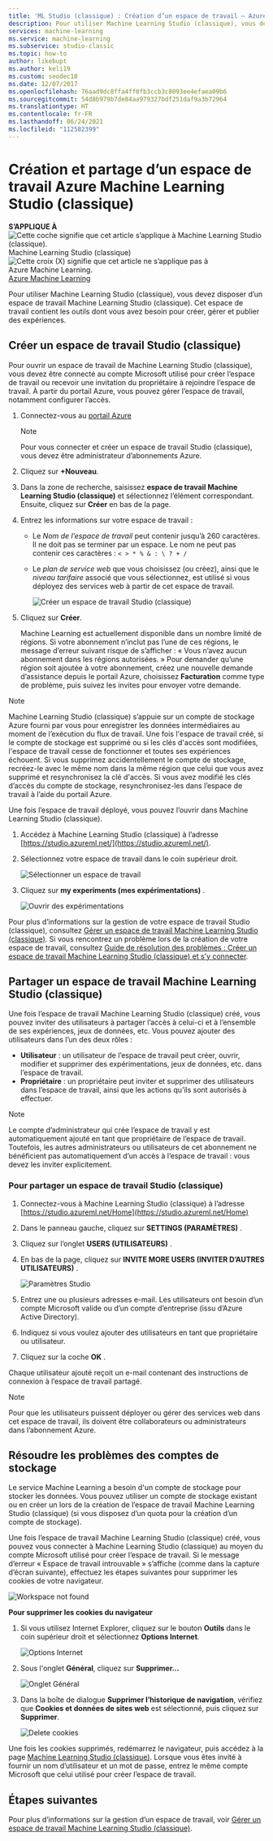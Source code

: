 ```yaml
---
title: 'ML Studio (classique) : Création d’un espace de travail – Azure'
description: Pour utiliser Machine Learning Studio (classique), vous devez disposer d’un espace de travail Machine Learning Studio (classique). Cet espace de travail contient les outils dont vous avez besoin pour créer, gérer et publier des expériences.
services: machine-learning
ms.service: machine-learning
ms.subservice: studio-classic
ms.topic: how-to
author: likebupt
ms.author: keli19
ms.custom: seodec18
ms.date: 12/07/2017
ms.openlocfilehash: 76aad9dc8ffa4ff0fb3ccb3c8093ee4efaea09b6
ms.sourcegitcommit: 54d8b979b7de84aa979327bdf251daf9a3b72964
ms.translationtype: HT
ms.contentlocale: fr-FR
ms.lasthandoff: 06/24/2021
ms.locfileid: "112582399"
---
```

# <a name="create-and-share-an-machine-learning-studio-classic-workspace"></a>Création et partage d’un espace de travail Azure Machine Learning Studio (classique)

**S’APPLIQUE À**   ![Cette coche signifie que cet article s’applique à Machine Learning Studio (classique).](../../../includes/media/aml-applies-to-skus/yes.png)Machine Learning Studio (classique)   ![Cette croix (X) signifie que cet article ne s’applique pas à Azure Machine Learning.](../../../includes/media/aml-applies-to-skus/no.png)[Azure Machine Learning](../overview-what-is-machine-learning-studio.md#ml-studio-classic-vs-azure-machine-learning-studio)

Pour utiliser Machine Learning Studio (classique), vous devez disposer d’un espace de travail Machine Learning Studio (classique). Cet espace de travail contient les outils dont vous avez besoin pour créer, gérer et publier des expériences.

## <a name="create-a-studio-classic-workspace"></a>Créer un espace de travail Studio (classique)

Pour ouvrir un espace de travail de Machine Learning Studio (classique), vous devez être connecté au compte Microsoft utilisé pour créer l’espace de travail ou recevoir une invitation du propriétaire à rejoindre l’espace de travail. À partir du portail Azure, vous pouvez gérer l’espace de travail, notamment configurer l’accès.

1. Connectez-vous au [portail Azure](https://portal.azure.com/)

    > [!NOTE]
    > Pour vous connecter et créer un espace de travail Studio (classique), vous devez être administrateur d’abonnements Azure. 
    >
    > 

2. Cliquez sur **+Nouveau**.

3. Dans la zone de recherche, saisissez **espace de travail Machine Learning Studio (classique)** et sélectionnez l’élément correspondant. Ensuite, cliquez sur **Créer** en bas de la page.

4. Entrez les informations sur votre espace de travail :

   - Le *Nom de l’espace de travail* peut contenir jusqu’à 260 caractères. Il ne doit pas se terminer par un espace. Le nom ne peut pas contenir ces caractères : `< > * % & : \ ? + /`
   - Le *plan de service web* que vous choisissez (ou créez), ainsi que le *niveau tarifaire* associé que vous sélectionnez, est utilisé si vous déployez des services web à partir de cet espace de travail.

     ![Créer un espace de travail Studio (classique)](./media/create-workspace/create-new-workspace.png)

5. Cliquez sur **Créer**.

   Machine Learning est actuellement disponible dans un nombre limité de régions. Si votre abonnement n’inclut pas l’une de ces régions, le message d’erreur suivant risque de s’afficher : « Vous n’avez aucun abonnement dans les régions autorisées. »  Pour demander qu’une région soit ajoutée à votre abonnement, créez une nouvelle demande d’assistance depuis le portail Azure, choisissez **Facturation** comme type de problème, puis suivez les invites pour envoyer votre demande.


> [!NOTE]
> Machine Learning Studio (classique) s’appuie sur un compte de stockage Azure fourni par vous pour enregistrer les données intermédiaires au moment de l’exécution du flux de travail. Une fois l'espace de travail créé, si le compte de stockage est supprimé ou si les clés d'accès sont modifiées, l'espace de travail cesse de fonctionner et toutes ses expériences échouent.
Si vous supprimez accidentellement le compte de stockage, recréez-le avec le même nom dans la même région que celui que vous avez supprimé et resynchronisez la clé d'accès. Si vous avez modifié les clés d’accès du compte de stockage, resynchronisez-les dans l’espace de travail à l’aide du portail Azure.

Une fois l’espace de travail déployé, vous pouvez l’ouvrir dans Machine Learning Studio (classique).

1. Accédez à Machine Learning Studio (classique) à l’adresse [https://studio.azureml.net/](https://studio.azureml.net/).

2. Sélectionnez votre espace de travail dans le coin supérieur droit.

    ![Sélectionner un espace de travail](./media/create-workspace/open-workspace.png)

3. Cliquez sur **my experiments (mes expérimentations)** .

    ![Ouvrir des expérimentations](./media/create-workspace/my-experiments.png)

Pour plus d’informations sur la gestion de votre espace de travail Studio (classique), consultez [Gérer un espace de travail Machine Learning Studio (classique)](manage-workspace.md).
Si vous rencontrez un problème lors de la création de votre espace de travail, consultez [Guide de résolution des problèmes : Créer un espace de travail Machine Learning Studio (classique) et s’y connecter](index.yml).


## <a name="share-a-machine-learning-studio-classic-workspace"></a>Partager un espace de travail Machine Learning Studio (classique)
Une fois l’espace de travail Machine Learning Studio (classique) créé, vous pouvez inviter des utilisateurs à partager l’accès à celui-ci et à l’ensemble de ses expériences, jeux de données, etc. Vous pouvez ajouter des utilisateurs dans l’un des deux rôles :

* **Utilisateur** : un utilisateur de l’espace de travail peut créer, ouvrir, modifier et supprimer des expérimentations, jeux de données, etc. dans l’espace de travail.
* **Propriétaire** : un propriétaire peut inviter et supprimer des utilisateurs dans l’espace de travail, ainsi que les actions qu’ils sont autorisés à effectuer.

> [!NOTE]
> Le compte d’administrateur qui crée l’espace de travail y est automatiquement ajouté en tant que propriétaire de l’espace de travail. Toutefois, les autres administrateurs ou utilisateurs de cet abonnement ne bénéficient pas automatiquement d’un accès à l’espace de travail : vous devez les inviter explicitement.
> 
> 

### <a name="to-share-a-studio-classic-workspace"></a>Pour partager un espace de travail Studio (classique)

1. Connectez-vous à Machine Learning Studio (classique) à l’adresse [https://studio.azureml.net/Home](https://studio.azureml.net/Home)

2. Dans le panneau gauche, cliquez sur **SETTINGS (PARAMÈTRES)** .

3. Cliquez sur l’onglet **USERS (UTILISATEURS)** .

4. En bas de la page, cliquez sur **INVITE MORE USERS (INVITER D’AUTRES UTILISATEURS)** .

    ![Paramètres Studio](./media/create-workspace/settings.png)

5. Entrez une ou plusieurs adresses e-mail. Les utilisateurs ont besoin d’un compte Microsoft valide ou d’un compte d’entreprise (issu d’Azure Active Directory).

6. Indiquez si vous voulez ajouter des utilisateurs en tant que propriétaire ou utilisateur.

7. Cliquez sur la coche **OK** .

Chaque utilisateur ajouté reçoit un e-mail contenant des instructions de connexion à l’espace de travail partagé.

> [!NOTE]
> Pour que les utilisateurs puissent déployer ou gérer des services web dans cet espace de travail, ils doivent être collaborateurs ou administrateurs dans l’abonnement Azure. 

## <a name="troubleshoot-storage-accounts"></a>Résoudre les problèmes des comptes de stockage


Le service Machine Learning a besoin d'un compte de stockage pour stocker les données. Vous pouvez utiliser un compte de stockage existant ou en créer un lors de la création de l’espace de travail Machine Learning Studio (classique) (si vous disposez d’un quota pour la création d’un compte de stockage).

Une fois l’espace de travail Machine Learning Studio (classique) créé, vous pouvez vous connecter à Machine Learning Studio (classique) au moyen du compte Microsoft utilisé pour créer l’espace de travail. Si le message d’erreur « Espace de travail introuvable » s’affiche (comme dans la capture d’écran suivante), effectuez les étapes suivantes pour supprimer les cookies de votre navigateur.

![Workspace not found](media/troubleshooting-creating-ml-workspace/screen3.png)

**Pour supprimer les cookies du navigateur**

1. Si vous utilisez Internet Explorer, cliquez sur le bouton **Outils** dans le coin supérieur droit et sélectionnez **Options Internet**.  

   ![Options Internet](media/troubleshooting-creating-ml-workspace/screen4.png)

2. Sous l'onglet **Général**, cliquez sur **Supprimer…**

   ![Onglet Général](media/troubleshooting-creating-ml-workspace/screen5.png)

3. Dans la boîte de dialogue **Supprimer l’historique de navigation**, vérifiez que **Cookies et données de sites web** est sélectionné, puis cliquez sur **Supprimer**.

   ![Delete cookies](media/troubleshooting-creating-ml-workspace/screen6.png)

Une fois les cookies supprimés, redémarrez le navigateur, puis accédez à la page [Machine Learning Studio (classique)](https://studio.azureml.net). Lorsque vous êtes invité à fournir un nom d’utilisateur et un mot de passe, entrez le même compte Microsoft que celui utilisé pour créer l’espace de travail.


## <a name="next-steps"></a>Étapes suivantes

Pour plus d’informations sur la gestion d’un espace de travail, voir [Gérer un espace de travail Machine Learning Studio (classique)](manage-workspace.md).